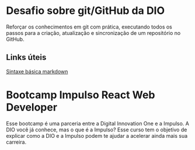 # Desafio sobre git/GitHub da DIO
Reforçar os conhecimentos em git com prática,
executando todos os passos para a criação, atualização e sincronização
de um repositório no GitHub.

## Links úteis
[Sintaxe básica markdown](https://www.markdownguide.org/basic-syntax/)


# Bootcamp Impulso React Web Developer

Esse bootcamp é uma parceria entre a Digital Innovation One e a Impulso. A DIO você já conhece, mas o que é a Impulso? Esse curso tem o objetivo de explicar como a DIO e a Impulso podem te ajudar a acelerar ainda mais sua carreira.
